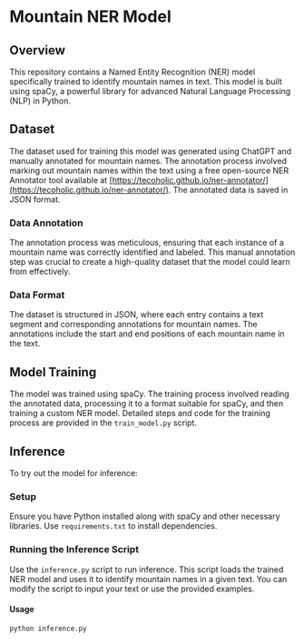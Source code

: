 # Mountain NER Model

## Overview
This repository contains a Named Entity Recognition (NER) model specifically trained to identify mountain names in text. This model is built using spaCy, a powerful library for advanced Natural Language Processing (NLP) in Python.

## Dataset
The dataset used for training this model was generated using ChatGPT and manually annotated for mountain names. The annotation process involved marking out mountain names within the text using a free open-source NER Annotator tool available at [https://tecoholic.github.io/ner-annotator/](https://tecoholic.github.io/ner-annotator/). The annotated data is saved in JSON format.

### Data Annotation
The annotation process was meticulous, ensuring that each instance of a mountain name was correctly identified and labeled. This manual annotation step was crucial to create a high-quality dataset that the model could learn from effectively.

### Data Format
The dataset is structured in JSON, where each entry contains a text segment and corresponding annotations for mountain names. The annotations include the start and end positions of each mountain name in the text.

## Model Training
The model was trained using spaCy. The training process involved reading the annotated data, processing it to a format suitable for spaCy, and then training a custom NER model. Detailed steps and code for the training process are provided in the `train_model.py` script.

## Inference
To try out the model for inference:

### Setup
Ensure you have Python installed along with spaCy and other necessary libraries. Use `requirements.txt` to install dependencies.

### Running the Inference Script
Use the `inference.py` script to run inference. This script loads the trained NER model and uses it to identify mountain names in a given text. You can modify the script to input your text or use the provided examples.

#### Usage
```bash
python inference.py
